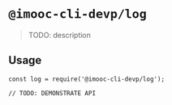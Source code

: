 # `@imooc-cli-devp/log`

> TODO: description

## Usage

```
const log = require('@imooc-cli-devp/log');

// TODO: DEMONSTRATE API
```
